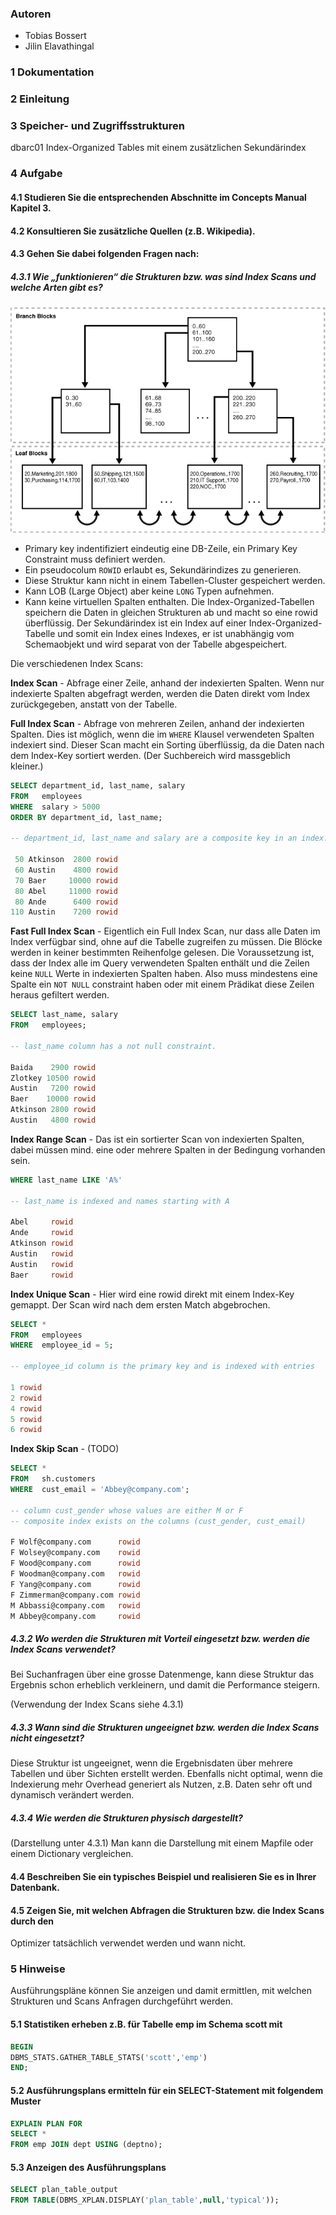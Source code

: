 ### Autoren
- Tobias Bossert
- Jilin Elavathingal

### 1 Dokumentation

### 2 Einleitung

### 3 Speicher- und Zugriffsstrukturen
dbarc01 Index-Organized Tables mit einem zusätzlichen Sekundärindex

### 4 Aufgabe
#### 4.1 Studieren Sie die entsprechenden Abschnitte im Concepts Manual Kapitel 3.
#### 4.2 Konsultieren Sie zusätzliche Quellen (z.B. Wikipedia).
#### 4.3 Gehen Sie dabei folgenden Fragen nach:
##### 4.3.1 Wie „funktionieren“ die Strukturen bzw. was sind Index Scans und welche Arten gibt es?
![](img_lab7/schema-index-organized-tables.gif)
- Primary key indentifiziert eindeutig eine DB-Zeile, ein Primary Key Constraint muss definiert werden.
- Ein pseudocolum `ROWID` erlaubt es, Sekundärindizes zu generieren.
- Diese Struktur kann nicht in einem Tabellen-Cluster gespeichert werden.
- Kann LOB (Large Object) aber keine `LONG` Typen aufnehmen.
- Kann keine virtuellen Spalten enthalten.
Die Index-Organized-Tabellen speichern die Daten in gleichen Strukturen ab und macht so eine rowid überflüssig.
Der Sekundärindex ist ein Index auf einer Index-Organized-Tabelle und somit ein Index eines Indexes,
er ist unabhängig vom Schemaobjekt und wird separat von der Tabelle abgespeichert.

Die verschiedenen Index Scans:

**Index Scan** - Abfrage einer Zeile, anhand der indexierten Spalten. Wenn nur indexierte Spalten abgefragt werden,
werden die Daten direkt vom Index zurückgegeben, anstatt von der Tabelle.

**Full Index Scan** - Abfrage von mehreren Zeilen, anhand der indexierten Spalten. Dies ist möglich, wenn die im
`WHERE` Klausel verwendeten Spalten indexiert sind. Dieser Scan macht ein Sorting überflüssig, da die Daten
nach dem Index-Key sortiert werden. (Der Suchbereich wird massgeblich kleiner.)
```sql
SELECT department_id, last_name, salary 
FROM   employees
WHERE  salary > 5000 
ORDER BY department_id, last_name;

-- department_id, last_name and salary are a composite key in an index.

 50 Atkinson  2800 rowid
 60 Austin    4800 rowid
 70 Baer     10000 rowid
 80 Abel     11000 rowid
 80 Ande      6400 rowid
110 Austin    7200 rowid
```

**Fast Full Index Scan** - Eigentlich ein Full Index Scan, nur dass alle Daten im Index verfügbar sind, ohne auf die
Tabelle zugreifen zu müssen. Die Blöcke werden in keiner bestimmten Reihenfolge gelesen. Die Voraussetzung ist,
dass der Index alle im Query verwendeten Spalten enthält und die Zeilen keine `NULL` Werte in indexierten Spalten
haben. Also muss mindestens eine Spalte ein `NOT NULL` constraint haben oder mit einem Prädikat diese Zeilen
heraus gefiltert werden.
```sql
SELECT last_name, salary 
FROM   employees;

-- last_name column has a not null constraint.

Baida    2900 rowid
Zlotkey 10500 rowid
Austin   7200 rowid
Baer    10000 rowid
Atkinson 2800 rowid
Austin   4800 rowid
```

**Index Range Scan** - Das ist ein sortierter Scan von indexierten Spalten, dabei müssen mind. eine oder mehrere
Spalten in der Bedingung vorhanden sein.
```sql
WHERE last_name LIKE 'A%'

-- last_name is indexed and names starting with A

Abel     rowid
Ande     rowid
Atkinson rowid
Austin   rowid
Austin   rowid
Baer     rowid
```

**Index Unique Scan** - Hier wird eine rowid direkt mit einem Index-Key gemappt. Der Scan wird nach dem ersten Match
abgebrochen.
```sql
SELECT *
FROM   employees
WHERE  employee_id = 5;

-- employee_id column is the primary key and is indexed with entries

1 rowid
2 rowid
4 rowid
5 rowid
6 rowid
```

**Index Skip Scan** - (TODO)
```sql
SELECT * 
FROM   sh.customers 
WHERE  cust_email = 'Abbey@company.com';

-- column cust_gender whose values are either M or F
-- composite index exists on the columns (cust_gender, cust_email)

F Wolf@company.com      rowid
F Wolsey@company.com    rowid
F Wood@company.com      rowid
F Woodman@company.com   rowid
F Yang@company.com      rowid
F Zimmerman@company.com rowid
M Abbassi@company.com   rowid
M Abbey@company.com     rowid
```
##### 4.3.2 Wo werden die Strukturen mit Vorteil eingesetzt bzw. werden die Index Scans verwendet?
Bei Suchanfragen über eine grosse Datenmenge, kann diese Struktur das Ergebnis schon erheblich verkleinern,
und damit die Performance steigern.

(Verwendung der Index Scans siehe 4.3.1)
##### 4.3.3 Wann sind die Strukturen ungeeignet bzw. werden die Index Scans nicht eingesetzt?
Diese Struktur ist ungeeignet, wenn die Ergebnisdaten über mehrere Tabellen und über Sichten erstellt werden.
Ebenfalls nicht optimal, wenn die Indexierung mehr Overhead generiert als Nutzen, z.B. Daten sehr oft und dynamisch
verändert werden.

##### 4.3.4 Wie werden die Strukturen physisch dargestellt?
(Darstellung unter 4.3.1)
Man kann die Darstellung mit einem Mapfile oder einem Dictionary vergleichen.

#### 4.4 Beschreiben Sie ein typisches Beispiel und realisieren Sie es in Ihrer Datenbank.
#### 4.5 Zeigen Sie, mit welchen Abfragen die Strukturen bzw. die Index Scans durch den
Optimizer tatsächlich verwendet werden und wann nicht.

### 5 Hinweise
Ausführungspläne können Sie anzeigen und damit ermittlen, mit welchen Strukturen und
Scans Anfragen durchgeführt werden.
#### 5.1 Statistiken erheben z.B. für Tabelle emp im Schema scott mit
```sql
BEGIN
DBMS_STATS.GATHER_TABLE_STATS('scott','emp')
END;
```
#### 5.2 Ausführungsplans ermitteln für ein SELECT-Statement mit folgendem Muster
```sql
EXPLAIN PLAN FOR
SELECT *
FROM emp JOIN dept USING (deptno);
```
#### 5.3 Anzeigen des Ausführungsplans
```sql
SELECT plan_table_output
FROM TABLE(DBMS_XPLAN.DISPLAY('plan_table',null,'typical'));
```
